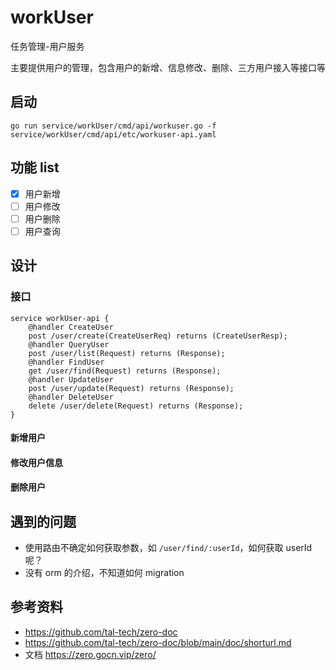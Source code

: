 # workUser
任务管理-用户服务

主要提供用户的管理，包含用户的新增、信息修改、删除、三方用户接入等接口等

## 启动
```shell
go run service/workUser/cmd/api/workuser.go -f service/workUser/cmd/api/etc/workuser-api.yaml
```


## 功能 list
* [x] 用户新增
* [ ] 用户修改
* [ ] 用户删除
* [ ] 用户查询

## 设计


### 接口

```
service workUser-api {
	@handler CreateUser
	post /user/create(CreateUserReq) returns (CreateUserResp);
	@handler QueryUser
	post /user/list(Request) returns (Response);
	@handler FindUser
	get /user/find(Request) returns (Response);
	@handler UpdateUser
	post /user/update(Request) returns (Response);
	@handler DeleteUser
	delete /user/delete(Request) returns (Response);
}
```

#### 新增用户
#### 修改用户信息
#### 删除用户

## 遇到的问题
* 使用路由不确定如何获取参数，如 `/user/find/:userId`，如何获取 userId 呢？
* 没有 orm 的介绍，不知道如何 migration

## 参考资料
* https://github.com/tal-tech/zero-doc
* https://github.com/tal-tech/zero-doc/blob/main/doc/shorturl.md
* 文档 https://zero.gocn.vip/zero/
